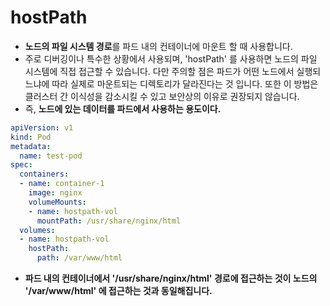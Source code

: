 # hostPath

* **노드의 파일 시스템 경로**를 파드 내의 컨테이너에 마운트 할 때 사용합니다.
* 주로 디버깅이나 특수한 상황에서 사용되며, 'hostPath' 를 사용하면 노드의 파일 시스템에 직접 접근할 수 있습니다. 다만 주의할 점은 파드가 어떤 노드에서 실행되느냐에 따라 실제로 마운트되는 디렉토리가 달라진다는 것 입니다. 또한 이 방법은 클러스터 간 이식성을 감소시킬 수 있고 보안상의 이유로 권장되지 않습니다.
* 즉, **노드에 있는 데이터를 파드에서 사용하는 용도이다.**

```yaml
apiVersion: v1
kind: Pod
metadata:
  name: test-pod
spec:
  containers:
  - name: container-1
    image: nginx
    volumeMounts:
    - name: hostpath-vol
      mountPath: /usr/share/nginx/html
  volumes:
  - name: hostpath-vol
    hostPath:
      path: /var/www/html
```

* **파드 내의 컨테이너에서 '/usr/share/nginx/html' 경로에 접근하는 것이 노드의 '/var/www/html' 에 접근하는 것과 동일해집니다.**
